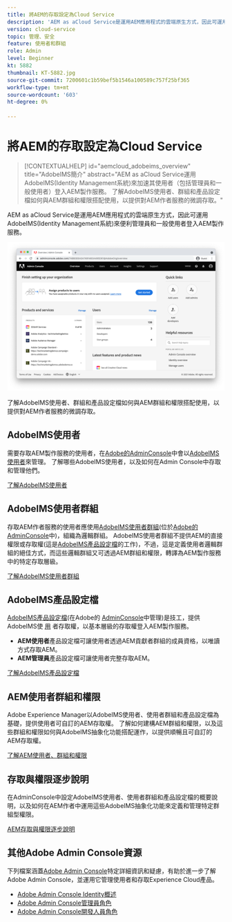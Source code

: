 ```yaml
---
title: 將AEM的存取設定為Cloud Service
description: 'AEM as aCloud Service是運用AEM應用程式的雲端原生方式，因此可運用AdobeIMS(Identity Management系統)來方便管理員和一般使用者登入AEM製作服務。 了解AdobeIMS使用者、使用者群組和產品設定檔如何與AEM群組和權限搭配使用，以提供AEM作者的特定存取權。  '
version: cloud-service
topic: 管理、安全
feature: 使用者和群組
role: Admin
level: Beginner
kt: 5882
thumbnail: KT-5882.jpg
source-git-commit: 7200601c1b59bef5b1546a100589c757f25bf365
workflow-type: tm+mt
source-wordcount: '603'
ht-degree: 0%

---
```



# 將AEM的存取設定為Cloud Service

>[!CONTEXTUALHELP]
>id="aemcloud_adobeims_overview"
>title="AdobeIMS簡介"
>abstract="AEM as aCloud Service運用AdobeIMS(Identity Management系統)來加速其使用者（包括管理員和一般使用者）登入AEM製作服務。 了解AdobeIMS使用者、群組和產品設定檔如何與AEM群組和權限搭配使用，以提供對AEM作者服務的微調存取。"

AEM as aCloud Service是運用AEM應用程式的雲端原生方式，因此可運用AdobeIMS(Identity Management系統)來便利管理員和一般使用者登入AEM製作服務。

![Adobe Admin Console](./assets/hero.png)

了解AdobeIMS使用者、群組和產品設定檔如何與AEM群組和權限搭配使用，以提供對AEM作者服務的微調存取。

## AdobeIMS使用者

需要存取AEM製作服務的使用者，在[Adobe的AdminConsole](https://adminconsole.adobe.com)中會以[AdobeIMS使用者](https://helpx.adobe.com/tw/enterprise/using/set-up-identity.html)來管理。 了解哪些AdobeIMS使用者，以及如何在Admin Console中存取和管理他們。

[了解AdobeIMS使用者](./adobe-ims-users.md)

## AdobeIMS使用者群組

存取AEM作者服務的使用者應使用[AdobeIMS使用者群組](https://helpx.adobe.com/enterprise/using/user-groups.html)(位於[Adobe的AdminConsole](https://adminconsole.adobe.com)中)，組織為邏輯群組。 AdobeIMS使用者群組不提供AEM的直接權限或存取權(這是[AdobeIMS產品設定檔](#adobe-ims-product-profiles)的工作)，不過，這是定義使用者邏輯群組的絕佳方式，而這些邏輯群組又可透過AEM群組和權限，轉譯為AEM製作服務中的特定存取層級。

[了解AdobeIMS使用者群組](./adobe-ims-user-groups.md)

## AdobeIMS產品設定檔

[AdobeIMS產品設定檔](https://helpx.adobe.com/enterprise/using/manage-permissions-and-roles.html)(在Adobe的 [AdminConsole](https://adminconsole.adobe.com)中管理)是技工，提供AdobeIMS使 [用](#adobe-ims-users) 者存取權，以基本層級的存取權登入AEM製作服務。

+ __AEM使用者__&#x200B;產品設定檔可讓使用者透過AEM貢獻者群組的成員資格，以唯讀方式存取AEM。
+ __AEM管理員__&#x200B;產品設定檔可讓使用者完整存取AEM。

[了解AdobeIMS產品設定檔](./adobe-ims-product-profiles.md)

## AEM使用者群組和權限

Adobe Experience Manager以AdobeIMS使用者、使用者群組和產品設定檔為基礎，提供使用者可自訂的AEM存取權。 了解如何建構AEM群組和權限，以及這些群組和權限如何與AdobeIMS抽象化功能搭配運作，以提供順暢且可自訂的AEM存取權。

[了解AEM使用者、群組和權限](./aem-users-groups-and-permissions.md)

## 存取與權限逐步說明

在AdminConsole中設定AdobeIMS使用者、使用者群組和產品設定檔的概要說明，以及如何在AEM作者中運用這些AdobeIMS抽象化功能來定義和管理特定群組型權限。

[AEM存取與權限逐步說明](./walk-through.md)

## 其他Adobe Admin Console資源

下列檔案涵蓋[Adobe Admin Console](https://adminconsole.adobe.com)特定詳細資訊和疑慮，有助於進一步了解Adobe Admin Console，並運用它管理使用者和存取Experience Cloud產品。

+ [Adobe Admin Console Identity概述](https://helpx.adobe.com/enterprise/using/identity.html)
+ [Adobe Admin Console管理員角色](https://helpx.adobe.com/enterprise/using/admin-roles.html)
+ [Adobe Admin Console開發人員角色](https://helpx.adobe.com/enterprise/using/manage-developers.html)